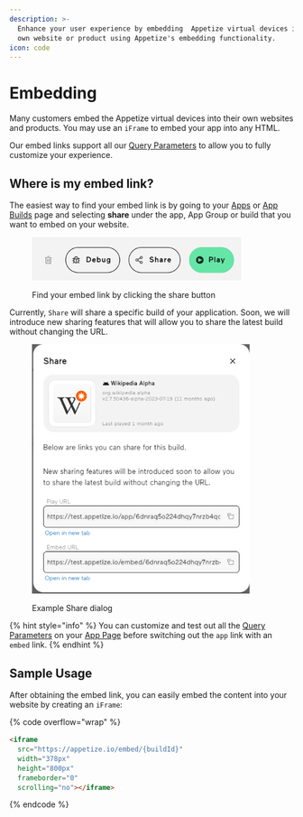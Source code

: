 ```yaml
---
description: >-
  Enhance your user experience by embedding  Appetize virtual devices into your
  own website or product using Appetize's embedding functionality.
icon: code
---
```


# Embedding

Many customers embed the Appetize virtual devices into their own websites and products. You may use an `iFrame` to embed your app into any HTML.

Our embed links support all our [Query Parameters](query-params-reference.md) to allow you to fully customize your experience.

## Where is my embed link?

The easiest way to find your embed link is by going to your [Apps](https://appetize.io/apps) or [App Builds](app-management/listing-apps.md#app-builds-page) page and selecting **share** under the app, App Group or build that you want to embed on your website.

<figure><img src="../.gitbook/assets/image (32).png" alt="" width="371"><figcaption><p>Find your embed link by clicking the share button</p></figcaption></figure>

Currently, `Share` will share a specific build of your application. Soon, we will introduce new sharing features that will allow you to share the latest build without changing the URL.

<figure><img src="../.gitbook/assets/image (10).png" alt="" width="386"><figcaption><p>Example Share dialog</p></figcaption></figure>

{% hint style="info" %}
You can customize and test out all the [Query Parameters](query-params-reference.md) on your [App Page](app-management/running-apps.md) before switching out the `app` link with an `embed` link.
{% endhint %}

## Sample Usage

After obtaining the embed link, you can easily embed the content into your website by creating an `iFrame`:

{% code overflow="wrap" %}
```html
<iframe
  src="https://appetize.io/embed/{buildId}"
  width="378px" 
  height="800px" 
  frameborder="0" 
  scrolling="no"></iframe>
```
{% endcode %}
